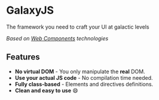 # GalaxyJS

  The framework you need to craft your UI at galactic levels

  *Based on [Web Components](https://developer.mozilla.org/es/docs/Web/Web_Components) technologies*

## Features

  - **No virtual DOM** - You only manipulate the **real** DOM.
  - **Use your actual JS code** - No compilation time needed.
  - **Fully class-based** - Elements and directives definitions.
  - **Clean and easy to use** 😄
